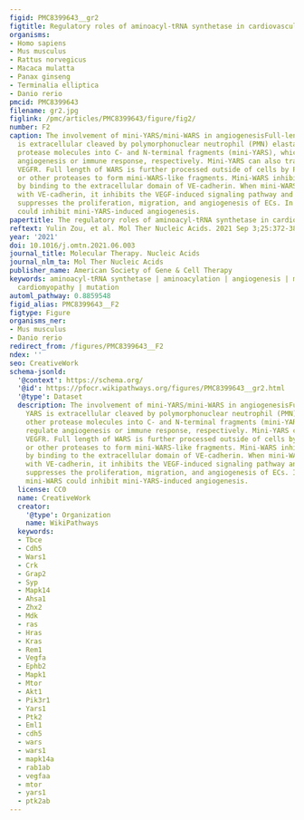 ```yaml
---
figid: PMC8399643__gr2
figtitle: Regulatory roles of aminoacyl-tRNA synthetase in cardiovascular disease
organisms:
- Homo sapiens
- Mus musculus
- Rattus norvegicus
- Macaca mulatta
- Panax ginseng
- Terminalia elliptica
- Danio rerio
pmcid: PMC8399643
filename: gr2.jpg
figlink: /pmc/articles/PMC8399643/figure/fig2/
number: F2
caption: The involvement of mini-YARS/mini-WARS in angiogenesisFull-length of YARS
  is extracellular cleaved by polymorphonuclear neutrophil (PMN) elastase or other
  protease molecules into C- and N-terminal fragments (mini-YARS), which can regulate
  angiogenesis or immune response, respectively. Mini-YARS can also transactivate
  VEGFR. Full length of WARS is further processed outside of cells by PMN elastase
  or other proteases to form mini-WARS-like fragments. Mini-WARS inhibits angiogenesis
  by binding to the extracellular domain of VE-cadherin. When mini-WARS is combined
  with VE-cadherin, it inhibits the VEGF-induced signaling pathway and ultimately
  suppresses the proliferation, migration, and angiogenesis of ECs. In addition, mini-WARS
  could inhibit mini-YARS-induced angiogenesis.
papertitle: The regulatory roles of aminoacyl-tRNA synthetase in cardiovascular disease.
reftext: Yulin Zou, et al. Mol Ther Nucleic Acids. 2021 Sep 3;25:372-387.
year: '2021'
doi: 10.1016/j.omtn.2021.06.003
journal_title: Molecular Therapy. Nucleic Acids
journal_nlm_ta: Mol Ther Nucleic Acids
publisher_name: American Society of Gene & Cell Therapy
keywords: aminoacyl-tRNA synthetase | aminoacylation | angiogenesis | mitochondrial
  cardiomyopathy | mutation
automl_pathway: 0.8859548
figid_alias: PMC8399643__F2
figtype: Figure
organisms_ner:
- Mus musculus
- Danio rerio
redirect_from: /figures/PMC8399643__F2
ndex: ''
seo: CreativeWork
schema-jsonld:
  '@context': https://schema.org/
  '@id': https://pfocr.wikipathways.org/figures/PMC8399643__gr2.html
  '@type': Dataset
  description: The involvement of mini-YARS/mini-WARS in angiogenesisFull-length of
    YARS is extracellular cleaved by polymorphonuclear neutrophil (PMN) elastase or
    other protease molecules into C- and N-terminal fragments (mini-YARS), which can
    regulate angiogenesis or immune response, respectively. Mini-YARS can also transactivate
    VEGFR. Full length of WARS is further processed outside of cells by PMN elastase
    or other proteases to form mini-WARS-like fragments. Mini-WARS inhibits angiogenesis
    by binding to the extracellular domain of VE-cadherin. When mini-WARS is combined
    with VE-cadherin, it inhibits the VEGF-induced signaling pathway and ultimately
    suppresses the proliferation, migration, and angiogenesis of ECs. In addition,
    mini-WARS could inhibit mini-YARS-induced angiogenesis.
  license: CC0
  name: CreativeWork
  creator:
    '@type': Organization
    name: WikiPathways
  keywords:
  - Tbce
  - Cdh5
  - Wars1
  - Crk
  - Grap2
  - Syp
  - Mapk14
  - Ahsa1
  - Zhx2
  - Mdk
  - ras
  - Hras
  - Kras
  - Rem1
  - Vegfa
  - Ephb2
  - Mapk1
  - Mtor
  - Akt1
  - Pik3r1
  - Yars1
  - Ptk2
  - Eml1
  - cdh5
  - wars
  - wars1
  - mapk14a
  - rab1ab
  - vegfaa
  - mtor
  - yars1
  - ptk2ab
---
```

